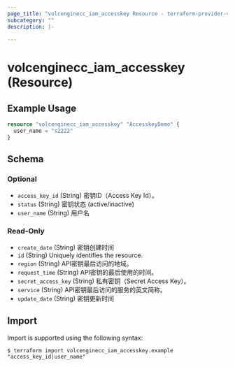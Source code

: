 ```yaml
---
page_title: "volcenginecc_iam_accesskey Resource - terraform-provider-volcenginecc"
subcategory: ""
description: |-
  
---
```


# volcenginecc_iam_accesskey (Resource)



## Example Usage

```terraform
resource "volcenginecc_iam_accesskey" "AccesskeyDemo" {
  user_name = "s2222"
}
```

<!-- schema generated by tfplugindocs -->
## Schema

### Optional

- `access_key_id` (String) 密钥ID（Access Key Id）。
- `status` (String) 密钥状态 (active/inactive)
- `user_name` (String) 用户名

### Read-Only

- `create_date` (String) 密钥创建时间
- `id` (String) Uniquely identifies the resource.
- `region` (String) API密钥最后访问的地域。
- `request_time` (String) API密钥的最后使用的时间。
- `secret_access_key` (String) 私有密钥（Secret Access Key）。
- `service` (String) API密钥最后访问的服务的英文简称。
- `update_date` (String) 密钥更新时间

## Import

Import is supported using the following syntax:

```shell
$ terraform import volcenginecc_iam_accesskey.example "access_key_id|user_name"
```